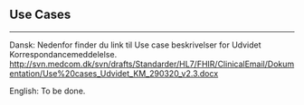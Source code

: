 ## Use Cases 
----------------------------

Dansk:
Nedenfor finder du link til Use case beskrivelser for Udvidet Korrespondancemeddelelse. 
http://svn.medcom.dk/svn/drafts/Standarder/HL7/FHIR/ClinicalEmail/Dokumentation/Use%20cases_Udvidet_KM_290320_v2.3.docx

English:
To be done.
 